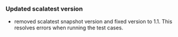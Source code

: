 ### Updated scalatest version ###

 * removed scalatest snapshot version and fixed version to 1.1. This resolves errors when running the test cases.